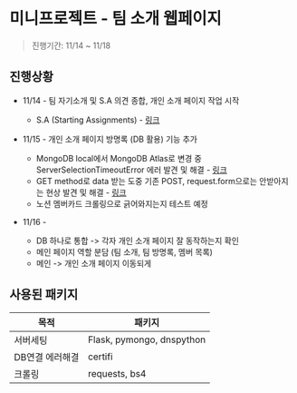 미니프로젝트 - 팀 소개 웹페이지
=======

> 진행기간: 11/14 ~ 11/18

진행상황
------
* 11/14 - 팀 자기소개 및 S.A 의견 종합, 개인 소개 페이지 작업 시작
  * S.A (Starting Assignments) - [링크](https://4sii.tistory.com/74)   


* 11/15 - 개인 소개 페이지 방명록 (DB 활용) 기능 추가
  * MongoDB local에서 MongoDB Atlas로 변경 중 ServerSelectionTimeoutError 에러 발견 및 해결 - [링크](https://4sii.tistory.com/78)
  * GET method로 data 받는 도중 기존 POST, request.form으로는 안받아지는 현상 발견 및 해결 - [링크](https://4sii.tistory.com/79)
  * 노션 멤버카드 크롤링으로 긁어와지는지 테스트 예정


* 11/16 - 
  * DB 하나로 통합 -> 각자 개인 소개 페이지 잘 동작하는지 확인
  * 메인 페이지 역할 분담 (팀 소개, 팀 방명록, 멤버 목록)
  * 메인 -> 개인 소개 페이지 이동되게

사용된 패키지
-----
|목적|패키지|
|-|-|
|서버세팅|Flask, pymongo, dnspython|
|DB연결 에러해결|certifi|
|크롤링|requests, bs4|
